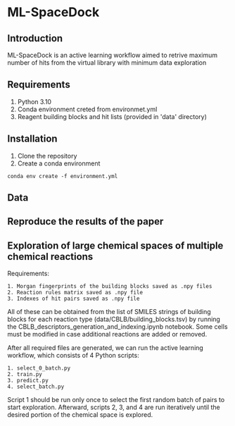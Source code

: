 # ML-SpaceDock

## Introduction
ML-SpaceDock is an active learning workflow aimed to retrive maximum number of hits from the virtual library with minimum data exploration

## Requirements
1. Python 3.10
2. Conda environment creted from environmet.yml
3. Reagent building blocks and hit lists (provided in 'data' directory)

## Installation 
1. Clone the repository
2. Create a conda environment
  ```
  conda env create -f environment.yml
  ```

## Data 

## Reproduce the results of the paper

## Exploration of large chemical spaces of multiple chemical reactions
Requirements:

    1. Morgan fingerprints of the building blocks saved as .npy files
    2. Reaction rules matrix saved as .npy file
    3. Indexes of hit pairs saved as .npy file

All of these can be obtained from the list of SMILES strings of building blocks for each reaction type (data/CBLB/building_blocks.tsv) by running the CBLB_descriptors_generation_and_indexing.ipynb notebook.
Some cells must be modified in case additional reactions are added or removed.

After all required files are generated, we can run the active learning workflow, which consists of 4 Python scripts:

    1. select_0_batch.py
    2. train.py
    3. predict.py
    4. select_batch.py

Script 1 should be run only once to select the first random batch of pairs to start exploration. Afterward, scripts 2, 3, and 4 are run iteratively until the desired portion of the chemical space is explored.






 

